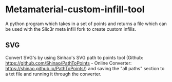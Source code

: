 # Metamaterial-custom-infill-tool
A python program which takes in a set of points and returns a file which can be used with the Slic3r meta infill fork to create custom infills.

## SVG
Convert SVG's by using Sinhao's SVG path to points tool (Github: https://github.com/Shinao/PathToPoints - Online Converter: https://shinao.github.io/PathToPoints/) and saving the "all paths" section to a txt file and running it through the converter.
